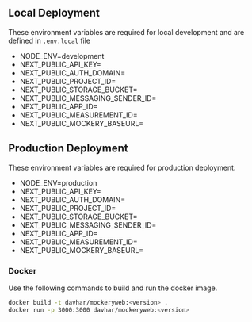 ## Local Deployment
These environment variables are required for local development and are defined in `.env.local` file

- NODE_ENV=development
- NEXT_PUBLIC_API_KEY=<api key>
- NEXT_PUBLIC_AUTH_DOMAIN=<auth domain>
- NEXT_PUBLIC_PROJECT_ID=<project id>
- NEXT_PUBLIC_STORAGE_BUCKET=<storage bucket>
- NEXT_PUBLIC_MESSAGING_SENDER_ID=<messaging sender id>
- NEXT_PUBLIC_APP_ID=<app id>
- NEXT_PUBLIC_MEASUREMENT_ID=<measurement id>
- NEXT_PUBLIC_MOCKERY_BASEURL=<mockery base url>
  
## Production Deployment
These environment variables are required for production deployment.

- NODE_ENV=production
- NEXT_PUBLIC_API_KEY=<api key>
- NEXT_PUBLIC_AUTH_DOMAIN=<auth domain>
- NEXT_PUBLIC_PROJECT_ID=<project id>
- NEXT_PUBLIC_STORAGE_BUCKET=<storage bucket>
- NEXT_PUBLIC_MESSAGING_SENDER_ID=<messaging sender id>
- NEXT_PUBLIC_APP_ID=<app id>
- NEXT_PUBLIC_MEASUREMENT_ID=<measurement id>
- NEXT_PUBLIC_MOCKERY_BASEURL=<mockery base url>

### Docker
Use the following commands to build and run the docker image.

```bash
docker build -t davhar/mockeryweb:<version> .
docker run -p 3000:3000 davhar/mockeryweb:<version>
```
